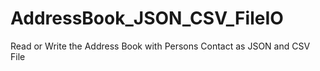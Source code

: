 # AddressBook_JSON_CSV_FileIO
Read or Write the Address Book with Persons Contact as JSON and CSV File 
